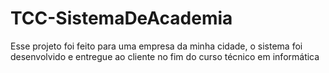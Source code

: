 # TCC-SistemaDeAcademia
Esse projeto foi feito para uma empresa  da minha cidade, o sistema foi desenvolvido e entregue ao cliente no fim do curso técnico em informática
